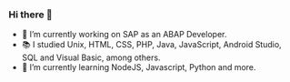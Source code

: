 ### Hi there 👋

- 🔭 I’m currently working on SAP as an ABAP Developer.
- 📚 I studied Unix, HTML, CSS, PHP, Java, JavaScript, Android Studio, SQL and Visual Basic, among others.
- 🌱 I’m currently learning NodeJS, Javascript, Python and more.
